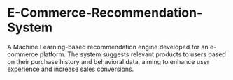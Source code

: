 # E-Commerce-Recommendation-System
A Machine Learning-based recommendation engine developed for an e-commerce platform. The system suggests relevant products to users based on their purchase history and behavioral data, aiming to enhance user experience and increase sales conversions.
